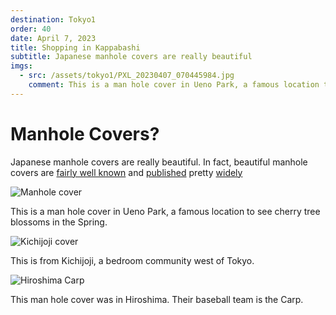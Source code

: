 ```yaml
---
destination: Tokyo1
order: 40
date: April 7, 2023
title: Shopping in Kappabashi
subtitle: Japanese manhole covers are really beautiful
imgs: 
  - src: /assets/tokyo1/PXL_20230407_070445984.jpg
    comment: This is a man hole cover in Ueno Park, a famous location to see cherry tree blossoms in the Spring.
---
```


# Manhole Covers?

Japanese manhole covers are really beautiful. In fact, beautiful manhole covers are [fairly well known](https://www.atlasobscura.com/articles/japanese-manhole-covers) and [published](https://mymodernmet.com/japanese-manhole-covers/) pretty [widely](https://www.fastcompany.com/90842607/japanese-manhole-covers-are-works-of-art-heres-how-theyre-made)

![Manhole cover](/assets/tokyo1/PXL_20230407_070445984.jpg)

This is a man hole cover in Ueno Park, a famous location to see cherry tree blossoms in the Spring.

![Kichijoji cover](/assets/tokyo1/PXL_20230407_234805940.jpg)

This is from Kichijoji, a bedroom community west of Tokyo. 

![Hiroshima Carp](/assets/hiroshima/PXL_20230415_060530963.jpg)

This man hole cover was in Hiroshima. Their baseball team is the Carp.